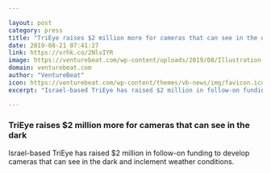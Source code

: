 ```yaml
---

layout: post
category: press
title: "TriEye raises $2 million more for cameras that can see in the dark"
date: 2019-08-21 07:41:27
link: https://vrhk.co/2NlvIYR
image: https://venturebeat.com/wp-content/uploads/2019/08/Illustration-of-Porsche-car-with-TriEye-SWIR-camera-copyright-Dr.-Ing.-h.c.F.-Porsche-AG-e1566365098420.jpg?w=1200&strip=all
domain: venturebeat.com
author: "VentureBeat"
icon: https://venturebeat.com/wp-content/themes/vb-news/img/favicon.ico
excerpt: "Israel-based TriEye has raised $2 million in follow-on funding to develop cameras that can see in the dark and inclement weather conditions."

---
```


### TriEye raises $2 million more for cameras that can see in the dark

Israel-based TriEye has raised $2 million in follow-on funding to develop cameras that can see in the dark and inclement weather conditions.